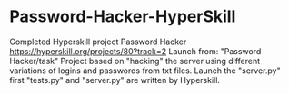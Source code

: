 # Password-Hacker-HyperSkill
Completed Hyperskill project Password Hacker
https://hyperskill.org/projects/80?track=2
Launch from: "Password Hacker/task"
Project based on "hacking" the server using different variations of logins and passwords from txt files.
Launch the "server.py" first
"tests.py" and "server.py" are written by Hyperskill.

